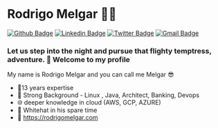# Rodrigo Melgar :man_technologist:

[![Github Badge](https://img.shields.io/badge/-Github-000?style=flat-square&logo=Github&logoColor=white&link=https://github.com/randomk)](https://github.com/randomk)
[![Linkedin Badge](https://img.shields.io/badge/-LinkedIn-blue?style=flat-square&logo=Linkedin&logoColor=white&link=https://www.linkedin.com/in/rodrigomelgar/)](https://www.linkedin.com/in/rodrigomelgar/)
[![Twitter Badge](https://img.shields.io/badge/-Twitter-1ca0f1?style=flat-square&labelColor=1ca0f1&logo=twitter&logoColor=white&link=https://twitter.com/rodrigomelgar)](https://twitter.com/rodrigomelgar)
[![Gmail Badge](https://img.shields.io/badge/-Gmail-c14438?style=flat-square&logo=Gmail&logoColor=white&link=mailto:rodrigomelgar@gmail.com)](mailto:rodrigomelgar@gmail.com)

### Let us step into the night and pursue that flighty temptress, adventure. :roller_coaster: Welcome to my profile

My name is Rodrigo Melgar and you can call me Melgar :sunglasses:

 - :dash:13 years expertise 
 - :busts_in_silhouette: Strong Background - Linux , Java, Architect, Banking, Devops
 - :globe_with_meridians: deeper knowledge in cloud (AWS, GCP, AZURE)
 - :volcano: Whitehat in his spare time
 - :milky_way: https://rodrigomelgar.com
